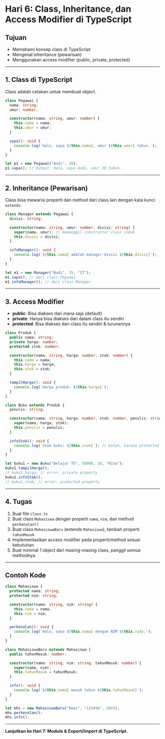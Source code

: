 # Hari 6: Class, Inheritance, dan Access Modifier di TypeScript

## Tujuan
- Memahami konsep class di TypeScript
- Mengenal inheritance (pewarisan)
- Menggunakan access modifier (public, private, protected)

---

## 1. Class di TypeScript

Class adalah cetakan untuk membuat object.

```typescript
class Pegawai {
  nama: string;
  umur: number;

  constructor(nama: string, umur: number) {
    this.nama = nama;
    this.umur = umur;
  }

  sapa(): void {
    console.log(`Halo, saya ${this.nama}, umur ${this.umur} tahun.`);
  }
}

let p1 = new Pegawai("Andi", 30);
p1.sapa(); // Output: Halo, saya Andi, umur 30 tahun.
```

---

## 2. Inheritance (Pewarisan)

Class bisa mewarisi properti dan method dari class lain dengan kata kunci `extends`.

```typescript
class Manager extends Pegawai {
  divisi: string;

  constructor(nama: string, umur: number, divisi: string) {
    super(nama, umur); // memanggil constructor class induk
    this.divisi = divisi;
  }

  infoManager(): void {
    console.log(`${this.nama} adalah manager divisi ${this.divisi}`);
  }
}

let m1 = new Manager("Budi", 35, "IT");
m1.sapa(); // dari class Pegawai
m1.infoManager(); // dari class Manager
```

---

## 3. Access Modifier

- **public**: Bisa diakses dari mana saja (default)
- **private**: Hanya bisa diakses dari dalam class itu sendiri
- **protected**: Bisa diakses dari class itu sendiri & turunannya

```typescript
class Produk {
  public nama: string;
  private harga: number;
  protected stok: number;

  constructor(nama: string, harga: number, stok: number) {
    this.nama = nama;
    this.harga = harga;
    this.stok = stok;
  }

  tampilHarga(): void {
    console.log(`Harga produk: ${this.harga}`);
  }
}

class Buku extends Produk {
  penulis: string;

  constructor(nama: string, harga: number, stok: number, penulis: string) {
    super(nama, harga, stok);
    this.penulis = penulis;
  }

  infoStok(): void {
    console.log(`Stok buku: ${this.stok}`); // boleh, karena protected
  }
}

let buku1 = new Buku("Belajar TS", 50000, 10, "Rina");
buku1.tampilHarga();
// buku1.harga; // error: private property
buku1.infoStok();
// buku1.stok; // error: protected property
```

---

## 4. Tugas

1. Buat file `class.ts`
2. Buat class `Mahasiswa` dengan properti `nama`, `nim`, dan method `perkenalan()`
3. Buat class `MahasiswaBaru` (extends `Mahasiswa`), tambah properti `tahunMasuk`
4. Implementasikan access modifier pada properti/method sesuai kebutuhan
5. Buat minimal 1 object dari masing-masing class, panggil semua methodnya

---

## Contoh Kode

```typescript
class Mahasiswa {
  protected nama: string;
  protected nim: string;

  constructor(nama: string, nim: string) {
    this.nama = nama;
    this.nim = nim;
  }

  perkenalan(): void {
    console.log(`Halo, saya ${this.nama} dengan NIM ${this.nim}.`);
  }
}

class MahasiswaBaru extends Mahasiswa {
  public tahunMasuk: number;

  constructor(nama: string, nim: string, tahunMasuk: number) {
    super(nama, nim);
    this.tahunMasuk = tahunMasuk;
  }

  info(): void {
    console.log(`${this.nama} masuk tahun ${this.tahunMasuk}`);
  }
}

let mhs = new MahasiswaBaru("Dewi", "123456", 2025);
mhs.perkenalan();
mhs.info();
```

---

**Lanjutkan ke Hari 7: Module & Export/Import di TypeScript.**
